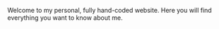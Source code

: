 Welcome to my personal, fully hand-coded website. Here you will find everything you want to know about me.
